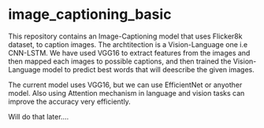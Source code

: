 # image_captioning_basic

This repository contains an Image-Captioning model that uses Flicker8k dataset, to caption images. The archtitection is a Vision-Language one i.e CNN-LSTM. We have used VGG16 to extract features from the images and then mapped each images to possible captions, and then trained the Vision-Language model to predict best words that will deescribe the given images.

The current model uses VGG16, but we can use EfficientNet or anyother model. Also using Attention mechanism in language and vision tasks can improve the accuracy very efficiently.

Will do that later....
